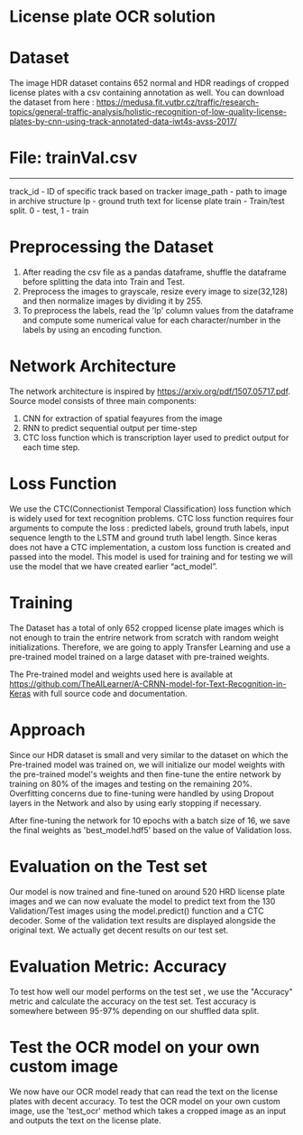 # License plate OCR solution

# Dataset

The image HDR dataset contains 652 normal and HDR readings of cropped license plates with a csv containing
annotation as well. You can download the dataset from here : https://medusa.fit.vutbr.cz/traffic/research-topics/general-traffic-analysis/holistic-recognition-of-low-quality-license-plates-by-cnn-using-track-annotated-data-iwt4s-avss-2017/

# File: trainVal.csv
------------
track_id - ID of specific track based on tracker
image_path - path to image in archive structure
lp - ground truth text for license plate
train - Train/test split. 0 - test, 1 - train

# Preprocessing the Dataset

1. After reading the csv file as a pandas dataframe, shuffle the dataframe before splitting the data into Train and Test.
2. Preprocess the images to grayscale, resize every image to size(32,128) and then normalize images by dividing it by 255.
3. To preprocess the labels, read the 'lp' column values from the dataframe and compute some numerical value for each character/number in the labels by using an encoding function.

# Network Architecture

The network architecture is inspired by https://arxiv.org/pdf/1507.05717.pdf. 
Source model consists of three main components:

1. CNN for extraction of spatial feayures from the image
2. RNN to predict sequential output per time-step
3. CTC loss function which is transcription layer used to predict output for each time step.

# Loss Function

We use the CTC(Connectionist Temporal Classification) loss function which is widely used for text recognition problems. 
CTC loss function requires four arguments to compute the loss : predicted labels, ground truth labels, input sequence length to the LSTM and ground truth label length. Since keras does not have a CTC implementation, a custom loss function is created and passed  into the model. This model is used for training and for testing we will use the model that we have created earlier “act_model”. 

# Training

The Dataset has a total of only 652 cropped license plate images which is not enough to train the entrire network from scratch with random weight initializations. Therefore, we are going to apply Transfer Learning and use a pre-trained model trained on a large dataset with pre-trained weights. 

The Pre-trained model and weights used here is available at https://github.com/TheAILearner/A-CRNN-model-for-Text-Recognition-in-Keras with full source code and documentation.

# Approach

Since our HDR dataset is small and very similar to the dataset on which the Pre-trained model was trained on, we will initialize our model weights with the pre-trained model's weights and then fine-tune the entire network by training on 80% of the images and testing on the remaining 20%. Overfitting concerns due to fine-tuning were handled by using Dropout layers in the Network and also by using early stopping if necessary. 

After fine-tuning the network for 10 epochs with a batch size of 16, we save the final weights as 'best_model.hdf5' based on the value of Validation loss. 

# Evaluation on the Test set

Our model is now trained and fine-tuned on around 520 HRD license plate images and we can now evaluate the model to predict text from the 130 Validation/Test images using the model.predict() function and a CTC decoder. Some of the validation text results are displayed alongside the original text. We actually get decent results on our test set.

# Evaluation Metric: Accuracy

To test how well our model performs on the test set , we use the "Accuracy" metric and calculate the accuracy on the test set. Test accuracy is somewhere between 95-97% depending on our shuffled data split. 

# Test the OCR model on your own custom image

We now have our OCR model ready that can read the text on the license plates with decent accuracy. To test the OCR model on your own custom image, use the 'test_ocr' method which takes a cropped image as an input and outputs the text on the license plate.
